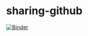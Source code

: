 # sharing-github
[![Binder](https://mybinder.org/badge_logo.svg)](https://mybinder.org/v2/gh/jyjun/sharing-github/master)
